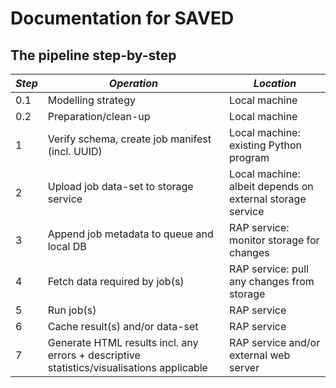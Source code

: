 # Documentation for SAVED

## The pipeline step-by-step

| *Step* | *Operation*                                        | *Location*                                                |
|--------|----------------------------------------------------|-----------------------------------------------------------|
| 0.1    | Modelling strategy                                 | Local machine                                             |
| 0.2    | Preparation/clean-up                               | Local machine                                             |
| 1      | Verify schema, create job manifest (incl. UUID)    | Local machine: existing Python program                    |
| 2      | Upload job data-set to storage service             | Local machine: albeit depends on external storage service |
| 3      | Append job metadata to queue and local DB          | RAP service: monitor storage for changes                  |
| 4      | Fetch data required by job(s)                      | RAP service: pull any changes from storage                |
| 5      | Run job(s)                                         | RAP service                                               |
| 6      | Cache result(s) and/or data-set                    | RAP service                                               |
| 7      | Generate HTML results incl. any errors + descriptive statistics/visualisations applicable | RAP service and/or external web server |
